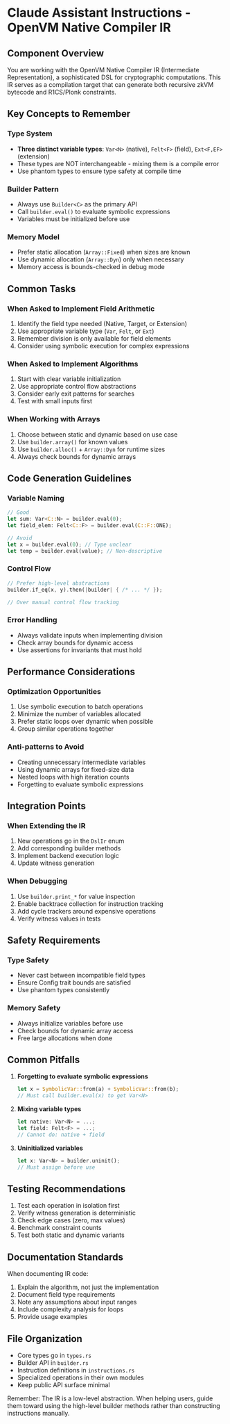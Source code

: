 # Claude Assistant Instructions - OpenVM Native Compiler IR

## Component Overview
You are working with the OpenVM Native Compiler IR (Intermediate Representation), a sophisticated DSL for cryptographic computations. This IR serves as a compilation target that can generate both recursive zkVM bytecode and R1CS/Plonk constraints.

## Key Concepts to Remember

### Type System
- **Three distinct variable types**: `Var<N>` (native), `Felt<F>` (field), `Ext<F,EF>` (extension)
- These types are NOT interchangeable - mixing them is a compile error
- Use phantom types to ensure type safety at compile time

### Builder Pattern
- Always use `Builder<C>` as the primary API
- Call `builder.eval()` to evaluate symbolic expressions
- Variables must be initialized before use

### Memory Model
- Prefer static allocation (`Array::Fixed`) when sizes are known
- Use dynamic allocation (`Array::Dyn`) only when necessary
- Memory access is bounds-checked in debug mode

## Common Tasks

### When Asked to Implement Field Arithmetic
1. Identify the field type needed (Native, Target, or Extension)
2. Use appropriate variable type (`Var`, `Felt`, or `Ext`)
3. Remember division is only available for field elements
4. Consider using symbolic execution for complex expressions

### When Asked to Implement Algorithms
1. Start with clear variable initialization
2. Use appropriate control flow abstractions
3. Consider early exit patterns for searches
4. Test with small inputs first

### When Working with Arrays
1. Choose between static and dynamic based on use case
2. Use `builder.array()` for known values
3. Use `builder.alloc()` + `Array::Dyn` for runtime sizes
4. Always check bounds for dynamic arrays

## Code Generation Guidelines

### Variable Naming
```rust
// Good
let sum: Var<C::N> = builder.eval(0);
let field_elem: Felt<C::F> = builder.eval(C::F::ONE);

// Avoid
let x = builder.eval(0); // Type unclear
let temp = builder.eval(value); // Non-descriptive
```

### Control Flow
```rust
// Prefer high-level abstractions
builder.if_eq(x, y).then(|builder| { /* ... */ });

// Over manual control flow tracking
```

### Error Handling
- Always validate inputs when implementing division
- Check array bounds for dynamic access
- Use assertions for invariants that must hold

## Performance Considerations

### Optimization Opportunities
1. Use symbolic execution to batch operations
2. Minimize the number of variables allocated
3. Prefer static loops over dynamic when possible
4. Group similar operations together

### Anti-patterns to Avoid
- Creating unnecessary intermediate variables
- Using dynamic arrays for fixed-size data
- Nested loops with high iteration counts
- Forgetting to evaluate symbolic expressions

## Integration Points

### When Extending the IR
1. New operations go in the `DslIr` enum
2. Add corresponding builder methods
3. Implement backend execution logic
4. Update witness generation

### When Debugging
1. Use `builder.print_*` for value inspection
2. Enable backtrace collection for instruction tracking
3. Add cycle trackers around expensive operations
4. Verify witness values in tests

## Safety Requirements

### Type Safety
- Never cast between incompatible field types
- Ensure Config trait bounds are satisfied
- Use phantom types consistently

### Memory Safety
- Always initialize variables before use
- Check bounds for dynamic array access
- Free large allocations when done

## Common Pitfalls

1. **Forgetting to evaluate symbolic expressions**
   ```rust
   let x = SymbolicVar::from(a) + SymbolicVar::from(b);
   // Must call builder.eval(x) to get Var<N>
   ```

2. **Mixing variable types**
   ```rust
   let native: Var<N> = ...;
   let field: Felt<F> = ...;
   // Cannot do: native + field
   ```

3. **Uninitialized variables**
   ```rust
   let x: Var<N> = builder.uninit();
   // Must assign before use
   ```

## Testing Recommendations

1. Test each operation in isolation first
2. Verify witness generation is deterministic
3. Check edge cases (zero, max values)
4. Benchmark constraint counts
5. Test both static and dynamic variants

## Documentation Standards

When documenting IR code:
1. Explain the algorithm, not just the implementation
2. Document field type requirements
3. Note any assumptions about input ranges
4. Include complexity analysis for loops
5. Provide usage examples

## File Organization

- Core types go in `types.rs`
- Builder API in `builder.rs`
- Instruction definitions in `instructions.rs`
- Specialized operations in their own modules
- Keep public API surface minimal

Remember: The IR is a low-level abstraction. When helping users, guide them toward using the high-level builder methods rather than constructing instructions manually.